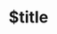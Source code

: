 ---
title: $title
second_title: Aspose.Imaging.AForge Adapter for .NET API Reference
description: $description
type: docs
weight: $weight
url: /adapters/net/aspose.imaging.aforge.adapter/$ref/
---